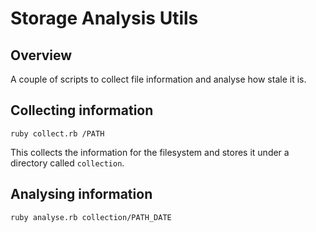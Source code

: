 # Storage Analysis Utils

## Overview

A couple of scripts to collect file information and analyse how stale it is.

## Collecting information

```
ruby collect.rb /PATH
```

This collects the information for the filesystem and stores it under a directory called `collection`.

## Analysing information

```
ruby analyse.rb collection/PATH_DATE
```
